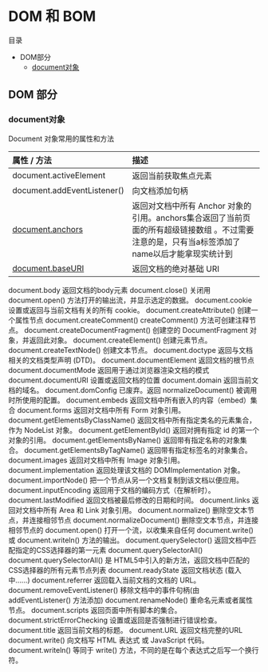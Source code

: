 # DOM 和 BOM

目录              
- DOM部分             
    - [document对象](#dom-class01)                


## DOM 部分

### <p id='dom-class01'>document对象</p>                  
Document 对象常用的属性和方法            

|属性 / 方法|描述|                                    
|:-|:-|             
|document.activeElement	|返回当前获取焦点元素|                    
|document.addEventListener()|向文档添加句柄|               	
|[document.anchors](./dom/01、document对象/01、anchors.html)|返回对文档中所有 Anchor 对象的引用。anchors集合返回了当前页面的所有超级链接数组 。不过需要注意的是，只有当a标签添加了name以后才能拿现实统计到|                               
|[document.baseURI](./dom/01、document对象/02、baseURI.html)	|返回文档的绝对基础 URI|
document.body	返回文档的body元素
document.close()	关闭用 document.open() 方法打开的输出流，并显示选定的数据。
document.cookie	设置或返回与当前文档有关的所有 cookie。
document.createAttribute()	创建一个属性节点
document.createComment()	createComment() 方法可创建注释节点。
document.createDocumentFragment()	创建空的 DocumentFragment 对象，并返回此对象。
document.createElement()	创建元素节点。
document.createTextNode()	创建文本节点。
document.doctype	返回与文档相关的文档类型声明 (DTD)。
document.documentElement	返回文档的根节点
document.documentMode	返回用于通过浏览器渲染文档的模式
document.documentURI	设置或返回文档的位置
document.domain	返回当前文档的域名。
document.domConfig	已废弃。返回 normalizeDocument() 被调用时所使用的配置。
document.embeds	返回文档中所有嵌入的内容（embed）集合
document.forms	返回对文档中所有 Form 对象引用。
document.getElementsByClassName()	返回文档中所有指定类名的元素集合，作为 NodeList 对象。
document.getElementById()	返回对拥有指定 id 的第一个对象的引用。
document.getElementsByName()	返回带有指定名称的对象集合。
document.getElementsByTagName()	返回带有指定标签名的对象集合。
document.images	返回对文档中所有 Image 对象引用。
document.implementation	返回处理该文档的 DOMImplementation 对象。
document.importNode()	把一个节点从另一个文档复制到该文档以便应用。
document.inputEncoding	返回用于文档的编码方式（在解析时）。
document.lastModified	返回文档被最后修改的日期和时间。
document.links	返回对文档中所有 Area 和 Link 对象引用。
document.normalize()	删除空文本节点，并连接相邻节点
document.normalizeDocument()	删除空文本节点，并连接相邻节点的
document.open()	打开一个流，以收集来自任何 document.write() 或 document.writeln() 方法的输出。
document.querySelector()	返回文档中匹配指定的CSS选择器的第一元素
document.querySelectorAll()	document.querySelectorAll() 是 HTML5中引入的新方法，返回文档中匹配的CSS选择器的所有元素节点列表
document.readyState	返回文档状态 (载入中……)
document.referrer	返回载入当前文档的文档的 URL。
document.removeEventListener()	移除文档中的事件句柄(由 addEventListener() 方法添加)
document.renameNode()	重命名元素或者属性节点。
document.scripts	返回页面中所有脚本的集合。
document.strictErrorChecking	设置或返回是否强制进行错误检查。
document.title	返回当前文档的标题。
document.URL	返回文档完整的URL
document.write()	向文档写 HTML 表达式 或 JavaScript 代码。
document.writeln()	等同于 write() 方法，不同的是在每个表达式之后写一个换行符。

